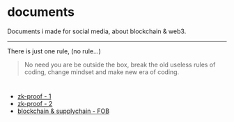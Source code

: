 # documents
Documents i made for social media, about blockchain &amp; web3.

---

There is just one rule, (no rule...)
> No need you are be outside the box, break the old useless rules of coding, change mindset and make new era of coding.

#

- [zk-proof - 1](https://github.com/mosi-arch/documents/blob/main/zk-proof-01.md)
- [zk-proof - 2](https://github.com/mosi-arch/documents/blob/main/zk-proof-02.md) 
- [blockchain & supplychain - FOB](https://github.com/mosi-arch/documents/blob/main/blockchain-and-supplychain.md)
